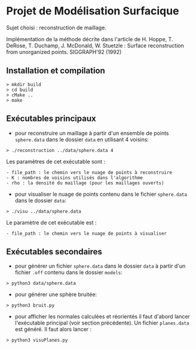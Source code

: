 # Projet de Modélisation Surfacique

Sujet choisi : reconstruction de maillage.

Implémentation de la méthode décrite dans l'article de H. Hoppe, T. DeRose, T. Duchamp, J. McDonald, W. Stuetzle : Surface reconstruction from unorganized points. SIGGRAPH'92 (1992)

## Installation et compilation

```{bash}
> mkdir build
> cd build
> cMake ..
> make
```

## Exécutables principaux

- pour reconstruire un maillage à partir d'un ensemble de points `sphere.data` dans le dossier `data` en utilisant 4 voisins:

```{bash}
> ./reconstruction ../data/sphere.data 4
```

Les paramètres de cet exécutable sont :

    - file_path : le chemin vers le nuage de points à reconstruire
    - K : nombres de voisins utilisés dans l'algorithme
    - rho : la densité du maillage (pour les maillages ouverts)

- pour visualiser le nuage de points contenu dans le fichier `sphere.data` dans le dossier `data`:

```{bash}
> ./visu ../data/sphere.data
```

Le paramètre de cet exécutable est :

    - file_path : le chemin vers le nuage de points à visualiser

## Exécutables secondaires

- pour générer un fichier `sphere.data` dans le dossier `data` à partir d'un fichier `.off` contenu dans le dossier `models`:

```{bash}
> python3 data/sphere.data
```

- pour générer une sphère bruitée:

```{bash}
> python3 bruit.py
```

- pour afficher les normales calculées et réorientés il faut d'abord lancer l'exécutable principal (voir section précédente). Un fichier `planes.data` est généré. Il faut alors lancer :

```{bash}
> python3 visuPlanes.py
```
